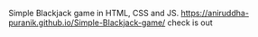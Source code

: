 Simple Blackjack game in HTML, CSS and JS.
https://aniruddha-puranik.github.io/Simple-Blackjack-game/
check is out 
